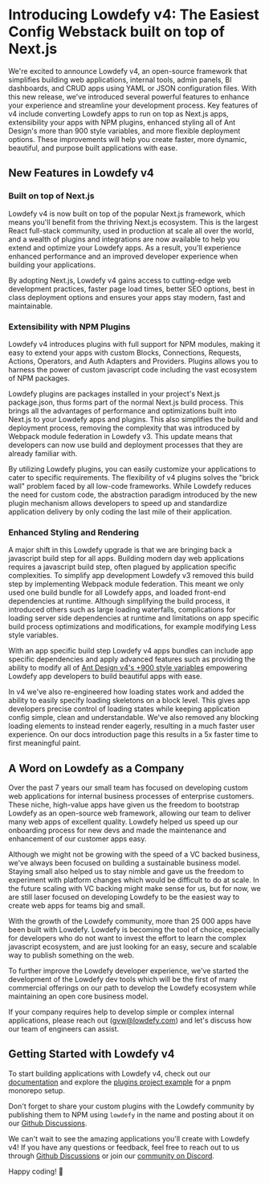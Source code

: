 # Introducing Lowdefy v4: The Easiest Config Webstack built on top of Next.js

We're excited to announce Lowdefy v4, an open-source framework that simplifies building web applications, internal tools, admin panels, BI dashboards, and CRUD apps using YAML or JSON configuration files. With this new release, we've introduced several powerful features to enhance your experience and streamline your development process. Key features of v4 include converting Lowdefy apps to run on top as Next.js apps, extensibility your apps with NPM plugins, enhanced styling all of Ant Design's more than 900 style variables, and more flexible deployment options. These improvements will help you create faster, more dynamic, beautiful, and purpose built applications with ease.

## New Features in Lowdefy v4

### Built on top of Next.js

Lowdefy v4 is now built on top of the popular Next.js framework, which means you'll benefit from the thriving Next.js ecosystem. This is the largest React full-stack community, used in production at scale all over the world, and a wealth of plugins and integrations are now available to help you extend and optimize your Lowdefy apps. As a result, you'll experience enhanced performance and an improved developer experience when building your applications.

By adopting Next.js, Lowdefy v4 gains access to cutting-edge web development practices, faster page load times, better SEO options, best in class deployment options and ensures your apps stay modern, fast and maintainable.

### Extensibility with NPM Plugins

Lowdefy v4 introduces plugins with full support for NPM modules, making it easy to extend your apps with custom Blocks, Connections, Requests, Actions, Operators, and Auth Adapters and Providers. Plugins allows you to harness the power of custom javascript code including the vast ecosystem of NPM packages.

Lowdefy plugins are packages installed in your project's Next.js package.json, thus forms part of the normal Next.js build process. This brings all the advantages of performance and optimizations built into Next.js to your Lowdefy apps and plugins. This also simplifies the build and deployment process, removing the complexity that was introduced by Webpack module federation in Lowdefy v3. This update means that developers can now use build and deployment processes that they are already familiar with.

By utilizing Lowdefy plugins, you can easily customize your applications to cater to specific requirements. The flexibility of v4 plugins solves the "brick wall" problem faced by all low-code frameworks. While Lowdefy reduces the need for custom code, the abstraction paradigm introduced by the new plugin mechanism allows developers to speed up and standardize application delivery by only coding the last mile of their application.

### Enhanced Styling and Rendering

A major shift in this Lowdefy upgrade is that we are bringing back a javascript build step for all apps. Building modern day web applications requires a javascript build step, often plagued by application specific complexities. To simplify app development Lowdefy v3 removed this build step by implementing Webpack module federation. This meant we only used one build bundle for all Lowdefy apps, and loaded front-end dependencies at runtime. Although simplifying the build process, it introduced others such as large loading waterfalls, complications for loading server side dependencies at runtime and limitations on app specific build process optimizations and modifications, for example modifying Less style variables.

With an app specific build step Lowdefy v4 apps bundles can include app specific dependencies and apply advanced features such as providing the ability to modify all of [Ant Design v4's +900 style variables](https://github.com/ant-design/ant-design/blob/4.x-stable/components/style/themes/default.less) empowering Lowdefy app developers to build beautiful apps with ease.

In v4 we've also re-engineered how loading states work and added the ability to easily specify loading skeletons on a block level. This gives app developers precise control of loading states while keeping application config simple, clean and understandable. We've also removed any blocking loading elements to instead render eagerly, resulting in a much faster user experience. On our docs introduction page this results in a 5x faster time to first meaningful paint.

## A Word on Lowdefy as a Company

Over the past 7 years our small team has focused on developing custom web applications for internal business processes of enterprise customers. These niche, high-value apps have given us the freedom to bootstrap Lowdefy as an open-source web framework, allowing our team to deliver many web apps of excellent quality. Lowdefy helped us speed up our onboarding process for new devs and made the maintenance and enhancement of our customer apps easy.

Although we might not be growing with the speed of a VC backed business, we've always been focused on building a sustainable business model. Staying small also helped us to stay nimble and gave us the freedom to experiment with platform changes which would be difficult to do at scale. In the future scaling with VC backing might make sense for us, but for now, we are still laser focused on developing Lowdefy to be the easiest way to create web apps for teams big and small.

With the growth of the Lowdefy community, more than 25 000 apps have been built with Lowdefy. Lowdefy is becoming the tool of choice, especially for developers who do not want to invest the effort to learn the complex javascript ecosystem, and are just looking for an easy, secure and scalable way to publish something on the web.

To further improve the Lowdefy developer experience, we've started the development of the Lowdefy dev tools which will be the first of many commercial offerings on our path to develop the Lowdefy ecosystem while maintaining an open core business model.

If your company requires help to develop simple or complex internal applications, please reach out (gvw@lowdefy.com) and let's discuss how our team of engineers can assist.

## Getting Started with Lowdefy v4

To start building applications with Lowdefy v4, check out our [documentation](https://docs.lowdefy.com) and explore the [plugins project example](https://github.com/lowdefy/lowdefy-example-plugins) for a pnpm monorepo setup.

Don't forget to share your custom plugins with the Lowdefy community by publishing them to NPM using `lowdefy` in the name and posting about it on our [Github Discussions](https://github.com/lowdefy/lowdefy/discussions).

We can't wait to see the amazing applications you'll create with Lowdefy v4! If you have any questions or feedback, feel free to reach out to us through [Github Discussions](https://github.com/lowdefy/lowdefy/discussions) or join our [community on Discord](https://discord.gg/lowdefy).

Happy coding! 🎉
